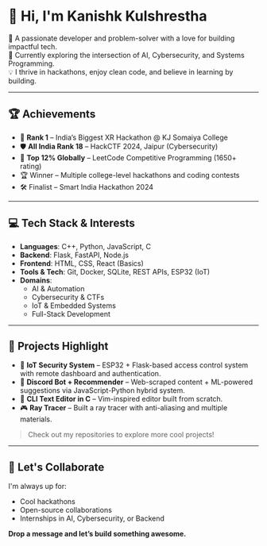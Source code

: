 # 👋 Hi, I'm Kanishk Kulshrestha

🚀 A passionate developer and problem-solver with a love for building impactful tech.  
🎯 Currently exploring the intersection of AI, Cybersecurity, and Systems Programming.  
💡 I thrive in hackathons, enjoy clean code, and believe in learning by building.

---

## 🏆 Achievements

- 🥇 **Rank 1** – India’s Biggest XR Hackathon @ KJ Somaiya College
- 🛡️ **All India Rank 18** – HackCTF 2024, Jaipur (Cybersecurity)
- 🧠 **Top 12% Globally** – LeetCode Competitive Programming (1650+ rating)
- 🏆 Winner – Multiple college-level hackathons and coding contests
- 🛠️ Finalist – Smart India Hackathon 2024 

---

## 💻 Tech Stack & Interests

- **Languages**: C++, Python, JavaScript, C  
- **Backend**: Flask, FastAPI, Node.js  
- **Frontend**: HTML, CSS, React (Basics)  
- **Tools & Tech**: Git, Docker, SQLite, REST APIs, ESP32 (IoT)  
- **Domains**:  
  - AI & Automation  
  - Cybersecurity & CTFs  
  - IoT & Embedded Systems  
  - Full-Stack Development

---

## 📂 Projects Highlight

- 🔐 **IoT Security System** – ESP32 + Flask-based access control system with remote dashboard and authentication.
- 💬 **Discord Bot + Recommender** – Web-scraped content + ML-powered suggestions via JavaScript-Python hybrid system.
- 📝 **CLI Text Editor in C** – Vim-inspired editor built from scratch.
- 🎮 **Ray Tracer** – Built a ray tracer with anti-aliasing and multiple materials.

> Check out my repositories to explore more cool projects!

---

## 🤝 Let's Collaborate

I'm always up for:
- Cool hackathons
- Open-source collaborations
- Internships in AI, Cybersecurity, or Backend

**Drop a message and let’s build something awesome.**

